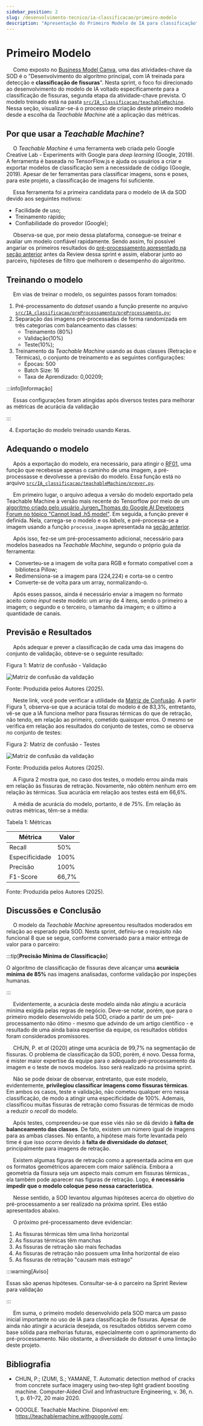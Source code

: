 ```yaml
---
sidebar_position: 2
slug: /desenvolvimento-tecnico/ia-classificacao/primeiro-modelo
description: "Apresentação do Primeiro Modelo de IA para classificação"
---
```


# Primeiro Modelo

&emsp; Como exposto no [Business Model Canva](../../../sprint-1/analise-de-negocios/business_model_canvas.md), uma das atividades-chave da SOD é o "Desenvolvimento do algoritmo principal, com IA treinada para detecção e **classificação de fissuras**". Nesta sprint, o foco foi direcionado ao desenvolvimento do modelo de IA voltado especificamente para a classificação de fissuras, segunda etapa da atividade-chave prevista. O modelo treinado está na pasta [``src/IA_classificacao/teachableMachine``](../../../../../src/IA_classificacao/teachableMachine). Nessa seção, visualizar-se-á o processo de criação deste primeiro modelo desde a escolha da _Teachable Machine_ até a aplicação das métricas.

## Por que usar a _Teachable Machine_?

&emsp; O _Teachable Machine_ é uma ferramenta web criada pelo Google Creative Lab - Experiments with Google para _deep learning_ (Google, 2019). A ferramenta é baseada no TensorFlow.js e ajuda os usuários a criar e exportar modelos de classificação sem a necessidade de código (Google, 2019). Apesar de ter ferramentas para classificar imagens, sons e poses, para este projeto, a classificação de imagens foi suficiente.

&emsp; Essa ferramenta foi a primeira candidata para o modelo de IA da SOD devido aos seguintes motivos:
- Facilidade de uso;
- Treinamento rápido;
- Confiabilidade do provedor (Google);

&emsp; Observa-se que, por meio dessa plataforma, consegue-se treinar e avaliar um modelo confiável rapidamente. Sendo assim, foi possível angariar os primeiros resultados do [pré-processamento apresentado na seção anterior](./preparacao.md) antes da Review dessa sprint e assim, elaborar junto ao parceiro, hipóteses de filtro que melhorem o desempenho do algoritmo.

## Treinando o modelo

&emsp; Em vias de treinar o modelo, os seguintes passos foram tomados:
1. Pré-processamento do _dataset_ usando a função presente no arquivo [``src/IA_classificacao/preProcessamento/preProcessamento.py``](../../../../../src/IA_classificacao/preProcessamento/preProcessamento.py);
2. Separação das imagens pré-processadas de forma randomizada em três categorias com balanceamento das classes: 
    - Treinamento (80%)
    - Validação(10%)
    - Teste(10%);
3. Treinamento da _Teachable Machine_ usando as duas classes (Retração e Térmicas), o conjunto de treinamento e as seguintes configurações:
    - Épocas: 500
    - Batch Size: 16
    - Taxa de Aprendizado: 0,00209;

:::info[Informação]

&emsp; Essas configurações foram atingidas após diversos testes para melhorar as métricas de acurácia da validação

:::

4. Exportação do modelo treinado usando Keras.

## Adequando o modelo

&emsp; Após a exportação do modelo, era necessário, para atingir o [RF01](../../../sprint-1/especificacoes-tecnicas/Requisitos_Funcionais.md), uma função que recebesse apenas o caminho de uma imagem, a pré-processasse e devolvesse a previsão do modelo. Essa função está no arquivo [``src/IA_classificacao/teachableMachine/prever.py``](../../../../../src/IA_classificacao/teachableMachine/prever.py).

&emsp; Em primeiro lugar, o arquivo adequa a versão do modelo exportado pela Teachable Machine à versão mais recente do Tensorflow por meio de um [algoritmo criado pelo usuário Jurgen_Thomas do Google AI Developers Forum no tópico "Cannot load .h5 model"](https://discuss.ai.google.dev/t/cannot-load-h5-model/42465/3). Em seguida, a função prever é definida. Nela, carrega-se o modelo e os _labels_, e pré-processa-se a imagem usando a função ``processa_imagem`` apresentada na [seção anterior](./preparacao.md).

&emsp; Após isso, fez-se um pré-processamento adicional, necessário para modelos baseados na _Teachable Machine_, segundo o próprio guia da ferramenta:
- Converteu-se a imagem de volta para RGB e formato compatível com a biblioteca Pillow;
- Redimensiona-se a imagem para (224,224) e corta-se o centro
- Converte-se de volta para um array, normalizando-o.

&emsp; Após esses passos, ainda é necessário enviar a imagem no formato aceito como _input_ neste modelo: um array de 4 itens, sendo o primeiro a imagem; o segundo e o terceiro, o tamanho da imagem; e o último a quantidade de canais.

## Previsão e Resultados

&emsp; Após adequar e prever a classificação de cada uma das imagens do conjunto de validação, obteve-se o seguinte resultado:

<p style={{textAlign: 'center'}}>Figura 1: Matriz de confusão - Validação</p>
<div style={{margin: 25}}>
    <div style={{textAlign: 'center'}}>
        <img src={require("../../../../static/img/matriz-confusao-validacao.jpg").default} style={{width: 800}} alt="Matriz de confusão da validação" />
        <br />
    </div>
</div>
<p style={{textAlign: 'center'}}>Fonte: Produzida pelos Autores (2025). </p>

&emsp; Neste link, você pode verificar a utilidade da [Matriz de Confusão](https://www.geeksforgeeks.org/confusion-matrix-machine-learning/). A partir Figura 1, observa-se que a acurácia total do modelo é de 83,3%, entretanto, vê-se que a IA funciona melhor para fissuras térmicas do que de retração, não tendo, em relação ao primeiro, cometido quaisquer erros. O mesmo se verifica em relação aos resultados do conjunto de testes, como se observa no conjunto de testes:

<p style={{textAlign: 'center'}}>Figura 2: Matriz de confusão - Testes</p>
<div style={{margin: 25}}>
    <div style={{textAlign: 'center'}}>
        <img src={require("../../../../static/img/matriz-confusao-testes.jpg").default} style={{width: 800}} alt="Matriz de confusão da validação" />
        <br />
    </div>
</div>
<p style={{textAlign: 'center'}}>Fonte: Produzida pelos Autores (2025). </p>

&emsp; A Figura 2 mostra que, no caso dos testes, o modelo errou ainda mais em relação às fissuras de retração. Novamente, não obtém nenhum erro em relação às térmicas. Sua acurácia em relação aos testes está em 66,6%.

&emsp; A média de acurácia do modelo, portanto, é de 75%. Em relação às outras métricas, têm-se a média:

<p style={{textAlign: 'center'}}>Tabela 1: Métricas</p>
<div style={{margin: 25,  textAlign: 'center', display: 'flex', }}>
    <table style={{margin: 'auto'}}>
        <thead>
          <tr>
            <th>Métrica</th>
            <th>Valor</th>
          </tr>
        </thead>
        <tbody>
          <tr>
            <td>Recall</td>
            <td>50%</td>
          </tr>
          <tr>
            <td>Especificidade</td>
            <td>100%</td>
          </tr>
          <tr>
            <td>Precisão</td>
            <td>100%</td>
          </tr>
          <tr>
            <td>F1-Score</td>
            <td>66,7%</td>
          </tr>
        </tbody>
    </table>
</div>
<p style={{textAlign: 'center'}}>Fonte: Produzida pelos Autores (2025). </p>



## Discussões e Conclusão

&emsp; O modelo da _Teachable Machine_ apresentou resultados moderados em relação ao esperado pela SOD. Nesta sprint, definiu-se o requisito não funcional 8 que se segue, conforme conversado para a maior entrega de valor para o parceiro:

:::tip[**Precisão Mínima de Classificação**] 

O algoritmo de classificação de fissuras deve alcançar uma **acurácia mínima de 85%** nas imagens analisadas, conforme validação por inspeções humanas.

:::

&emsp; Evidentemente, a acurácia deste modelo ainda não atingiu a acurácia miníma exigida pelas regras de negócio. Deve-se notar, porém, que para o primeiro modelo desenvolvido pela SOD, criado a partir de um pré-processamento não ótimo - mesmo que advindo de um artigo científico - e resultado de uma ainda baixa expertise da equipe, os resultados obtidos foram considerados promissores.

&emsp; CHUN, P. et _al_ (2020) atinge uma acurácia de 99,7% na segmentação de fissuras. O problema de classificação da SOD, porém, é novo. Dessa forma, é mister maior expertise da equipe para o adequado pré-processamento da imagem e o teste de novos modelos. Isso será realizado na próxima sprint.

&emsp; Não se pode deixar de observar, entretanto, que este modelo, evidentemente, **privilegiou classificar imagens como fissuras térmicas**. Em ambos os casos, teste e validação, não cometeu qualquer erro nessa classificação, de modo a atingir uma especificidade de 100%. Ademais, classificou muitas fissuras de retração como fissuras de térmicas de modo a reduzir o _recall_ do modelo.

&emsp; Após testes, compreendeu-se que esse viés não se dá devido à **falta de balanceamento das classes**. De fato, existem um número igual de imagens para as ambas classes. No entanto, a hipótese mais forte levantada pelo time é que isso ocorre devido à **falta de diversidade do _dataset_**, principalmente para imagens de retração.

&emsp; Existem algumas figuras de retração como a apresentada acima em que os formatos geométricos aparecem com maior saliência. Embora a geometria da fissura seja um aspecto mais comum em fissuras térmicas., ela também pode aparecer nas figuras de retração. Logo, **é necessário impedir que o modelo coloque peso nessa característica**.

&emsp; Nesse sentido, a SOD levantou algumas hipóteses acerca do objetivo do pré-processamento a ser realizado na próxima sprint. Eles estão apresentados abaixo.

&emsp; O próximo pré-processamento deve evidenciar:
1. As fissuras térmicas têm uma linha horizontal
2. As fissuras térmicas têm manchas
3. As fissuras de retração são mais fechadas
4. As fissuras de retração não possuem uma linha horizontal de eixo
5. As fissuras de retração "causam mais estrago"

:::warning[Aviso]

Essas são apenas hipóteses. Consultar-se-á o parceiro na Sprint Review para validação

:::

&emsp; Em suma, o primeiro modelo desenvolvido pela SOD marca um passo inicial importante no uso de IA para classificação de fissuras. Apesar de ainda não atingir a acurácia desejada, os resultados obtidos servem como base sólida para melhorias futuras, especialmente com o aprimoramento do pré-processamento. Não obstante, a diversidade do _dataset_ é uma limtação deste projeto.

## Bibliografia

* CHUN, P.; IZUMI, S.; YAMANE, T. Automatic detection method of cracks from concrete surface imagery using two‐step light gradient boosting machine. Computer-Aided Civil and Infrastructure Engineering, v. 36, n. 1, p. 61–72, 20 maio 2020.

* GOOGLE. Teachable Machine. Disponível em: https://teachablemachine.withgoogle.com/. 














